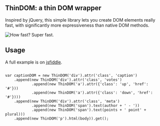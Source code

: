 ThinDOM: a thin DOM wrapper
---------------------------

Inspired by jQuery, this simple library lets you create DOM elements really fast, with
significantly more expressiveness than native DOM methods.

![How fast? Super fast.](http://i.imgur.com/nFw39JP.png)

## Usage
A full example is on [jsfiddle](http://jsfiddle.net/rRFgz/11/).

<pre><code>
var captionDOM = new ThinDOM('div').attr('class', 'caption')
	.append(new ThinDOM('div').attr('class', 'votes')
			.append(new ThinDOM('a').attr({'class': 'up', 'href': '#'}))
			.append(new ThinDOM('a').attr({'class': 'down', 'href': '#'})))
	.append(new ThinDOM('div').attr('class', 'meta')
			.append(new ThinDOM('span').text(author + ' - '))
			.append(new ThinDOM('span').text(points + ' point' + plural)))
	.append(new ThinDOM('p').html(body)).get();
</code></pre>
